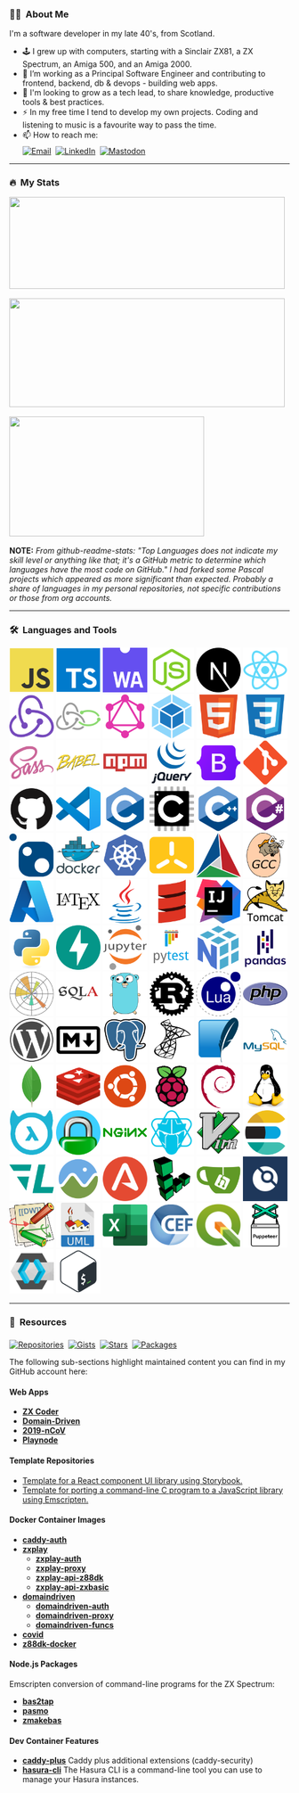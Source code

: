 ### :man_technologist: &nbsp;About Me

I'm a software developer in my late 40's, from Scotland.

<ul>
<li>🕹️ I grew up with computers, starting with a Sinclair ZX81, a ZX Spectrum, an Amiga 500, and an Amiga 2000.</li>
<li>🔭 I’m working as a Principal Software Engineer and contributing to frontend, backend, db & devops - building web apps.</li>
<li>🌱 I'm looking to grow as a tech lead, to share knowledge, productive tools & best practices.</li>
<li>⚡ In my free time I tend to develop my own projects. Coding and listening to music is a favourite way to pass the time.</li>
<li>
  📫 How to reach me:<br/>
  <a href="mailto:stever@hey.com"><img align="middle" src="https://badge.stever.dev/email" title="" alt="Email"/></a>
  &nbsp;<a href="https://www.linkedin.com/in/csteve"><img align="middle" src="https://badge.stever.dev/linkedin" title="LinkedIn" alt="LinkedIn"/></a>
  &nbsp;<a href="https://hachyderm.io/@stever"><img align="middle" src="https://badge.stever.dev/mastodon" title="Mastodon" alt="Mastodon"/></a>
</li>
</ul>

---

### 🔥 &nbsp;My Stats

<p align="left">
<a href="https://github.com/stever/github-readme-stats"><img src="https://badge.stever.dev/readme-stats" width="495" height="165"/></a><br/>
</p>

<p align="left">
<a href="https://github.com/stever/github-readme-streak-stats"><img src="https://badge.stever.dev/streak-stats" width="495" height="195"/></a><br/>
</p>

<p align="left">
<a href="https://github.com/stever/github-readme-stats"><img src="https://badge.stever.dev/top-langs" width="350" height="215"/></a>
</p>

**NOTE:** _From github-readme-stats: "Top Languages does not indicate my skill level or anything like that; it's a GitHub metric to determine which languages have the most code on GitHub." I had forked some Pascal projects which appeared as more significant than expected. Probably a share of languages in my personal repositories, not specific contributions or those from org accounts._

---

### 🛠 &nbsp;Languages and Tools

<p>
<a href="https://en.wikipedia.org/wiki/JavaScript"><img src="https://github.com/devicons/devicon/blob/master/icons/javascript/javascript-original.svg" title="JavaScript" alt="JavaScript" width="80" height="80"/></a>
<a href="https://www.typescriptlang.org/"><img src="https://github.com/devicons/devicon/blob/master/icons/typescript/typescript-original.svg" title="TypeScript" alt="TypeScript" width="80" height="80"/></a>
<a href="https://webassembly.org/"><img src="https://github.com/stever/stever/blob/main/images/3rd-party-logos/WebAssembly.png" title="WebAssembly" alt="WebAssembly" width="80" height="80"/></a>
<a href="https://nodejs.org/"><img src="https://github.com/devicons/devicon/blob/master/icons/nodejs/nodejs-original.svg" title="NodeJS" alt="NodeJS" width="80" height="80"/></a>
<a href="https://nextjs.org/"><img src="https://github.com/devicons/devicon/blob/master/icons/nextjs/nextjs-original.svg" title="Next.js" alt="Next.js" width="80" height="80"/></a>
<a href="https://reactjs.org/"><img src="https://github.com/devicons/devicon/blob/master/icons/react/react-original.svg" title="React" alt="React" width="80" height="80"/></a>
<a href="https://redux.js.org/"><img src="https://github.com/devicons/devicon/blob/master/icons/redux/redux-original.svg" title="Redux" alt="Redux" width="80" height="80"/></a>
<a href="https://redux-saga.js.org/"><img src="https://github.com/stever/stever/blob/main/images/3rd-party-logos/Redux-Saga.png" title="Redux-Saga" alt="Redux-Saga" width="80" height="80"/></a>
<a href="https://graphql.org/"><img src="https://github.com/devicons/devicon/blob/master/icons/graphql/graphql-plain.svg" title="GraphQL" alt="GraphQL" width="80" height="80"/></a>
<a href="https://webpack.js.org/"><img src="https://github.com/devicons/devicon/blob/master/icons/webpack/webpack-original.svg" title="Webpack" alt="Webpack" width="80" height="80"/></a>
<a href="https://en.wikipedia.org/wiki/HTML5"><img src="https://github.com/devicons/devicon/blob/master/icons/html5/html5-original.svg" title="HTML5" alt="HTML5" width="80" height="80"/></a>
<a href="https://en.wikipedia.org/wiki/CSS"><img src="https://github.com/devicons/devicon/blob/master/icons/css3/css3-original.svg" title="CSS3" alt="CSS3" width="80" height="80"/></a>
<a href="https://sass-lang.com/"><img src="https://github.com/devicons/devicon/blob/master/icons/sass/sass-original.svg" title="SASS" alt="SASS" width="80" height="80"/></a>
<a href="https://babeljs.io/"><img src="https://github.com/devicons/devicon/blob/master/icons/babel/babel-original.svg" title="Babel" alt="Babel" width="80" height="80"/></a>
<a href="https://www.npmjs.com/"><img src="https://github.com/devicons/devicon/blob/master/icons/npm/npm-original-wordmark.svg" title="npm" alt="npm" width="80" height="80"/></a>
<a href="https://jquery.com/"><img src="https://github.com/devicons/devicon/blob/master/icons/jquery/jquery-original-wordmark.svg" title="jQuery" alt="jQuery" width="80" height="80"/></a>
<a href="https://getbootstrap.com/"><img src="https://github.com/devicons/devicon/blob/master/icons/bootstrap/bootstrap-original.svg" title="Bootstrap" alt="Bootstrap" width="80" height="80"/></a>
<a href="https://git-scm.com/"><img src="https://github.com/devicons/devicon/blob/master/icons/git/git-original.svg" title="Git" alt="Git" width="80" height="80"/></a>
<a href="https://github.com/"><img src="https://github.com/devicons/devicon/blob/master/icons/github/github-original.svg" title="GitHub" alt="GitHub" width="80" height="80"/></a>
<a href="https://code.visualstudio.com/"><img src="https://github.com/devicons/devicon/blob/master/icons/vscode/vscode-original.svg" title="Visual Studio Code" alt="Visual Studio Code" width="80" height="80"/></a>
<a href="https://en.wikipedia.org/wiki/C_(programming_language)"><img src="https://github.com/devicons/devicon/blob/master/icons/c/c-original.svg" title="C" alt="C" width="80" height="80"/></a>
<a href="https://en.wikipedia.org/wiki/Embedded_C"><img src="https://github.com/devicons/devicon/blob/master/icons/embeddedc/embeddedc-original.svg" title="Embedded C" alt="Embedded C" width="80" height="80"/></a>
<a href="https://en.wikipedia.org/wiki/C%2B%2B"><img src="https://github.com/devicons/devicon/blob/master/icons/cplusplus/cplusplus-original.svg" title="C++" alt="C++" width="80" height="80"/></a>
<a href="https://en.wikipedia.org/wiki/C_Sharp_(programming_language)"><img src="https://github.com/devicons/devicon/blob/master/icons/csharp/csharp-original.svg" title="C#" alt="C#" width="80" height="80"/></a>
<a href="https://www.nuget.org/"><img src="https://github.com/devicons/devicon/blob/master/icons/nuget/nuget-original.svg" title="NuGet" alt="NuGet" width="80" height="80"/></a>
<a href="https://www.docker.com/"><img src="https://github.com/devicons/devicon/blob/master/icons/docker/docker-original-wordmark.svg" title="Docker" alt="Docker" width="80" height="80"/></a>
<a href="https://kubernetes.io/"><img src="https://github.com/devicons/devicon/blob/master/icons/kubernetes/kubernetes-plain.svg" title="Kubernetes" alt="Kubernetes" width="80" height="80"/></a>
<a href="https://k3s.io/"><img src="https://github.com/devicons/devicon/blob/master/icons/k3s/k3s-original.svg" title="k3s" alt="k3s" width="80" height="80"/></a>
<a href="https://cmake.org/"><img src="https://github.com/devicons/devicon/blob/master/icons/cmake/cmake-original.svg" title="CMake" alt="CMake" width="80" height="80"/></a>
<a href="https://gcc.gnu.org/"><img src="https://github.com/devicons/devicon/blob/master/icons/gcc/gcc-original.svg" title="GCC" alt="GCC" width="80" height="80"/></a>
<a href="https://portal.azure.com/"><img src="https://github.com/devicons/devicon/blob/master/icons/azure/azure-original.svg" title="Azure" alt="Azure" width="80" height="80"/></a>
<a href="https://www.latex-project.org/"><img src="https://github.com/devicons/devicon/blob/master/icons/latex/latex-original.svg" title="Latex" alt="Latex" width="80" height="80"/></a>
<a href="https://openjdk.org/"><img src="https://github.com/devicons/devicon/blob/master/icons/java/java-original.svg" title="Java" alt="Java" width="80" height="80"/></a>
<a href="https://scala-lang.org/"><img src="https://github.com/devicons/devicon/blob/master/icons/scala/scala-original.svg" title="Scala" alt="Scala" width="80" height="80"/></a>
<a href="https://www.jetbrains.com/idea/"><img src="https://github.com/devicons/devicon/blob/master/icons/intellij/intellij-original.svg" title="IntelliJ" alt="IntelliJ" width="80" height="80"/></a>
<a href="https://tomcat.apache.org/"><img src="https://github.com/devicons/devicon/blob/master/icons/tomcat/tomcat-original-wordmark.svg" title="Tomcat" alt="Tomcat" width="80" height="80"/></a>
<a href="https://www.python.org/"><img src="https://github.com/devicons/devicon/blob/master/icons/python/python-original.svg" title="Python" alt="Python" width="80" height="80"/></a>
<a href="https://fastapi.tiangolo.com/"><img src="https://github.com/devicons/devicon/blob/master/icons/fastapi/fastapi-original.svg" title="FastAPI" alt="FastAPI" width="80" height="80"/></a>
<a href="https://jupyter.org/"><img src="https://github.com/devicons/devicon/blob/master/icons/jupyter/jupyter-original-wordmark.svg" title="Jupyter" alt="Jupyter" width="80" height="80"/></a>
<a href="https://docs.pytest.org/"><img src="https://github.com/devicons/devicon/blob/master/icons/pytest/pytest-original-wordmark.svg" title="pytest" alt="pytest" width="80" height="80"/></a>
<a href="https://numpy.org/"><img src="https://github.com/devicons/devicon/blob/master/icons/numpy/numpy-original.svg" title="NumPy" alt="NumPy" width="80" height="80"/></a>
<a href="https://pandas.pydata.org/"><img src="https://github.com/devicons/devicon/blob/master/icons/pandas/pandas-original-wordmark.svg" title="Pandas" alt="Pandas" width="80" height="80"/></a>
<a href="https://matplotlib.org/"><img src="https://github.com/stever/stever/blob/main/images/3rd-party-logos/Matplotlib.png" title="Matplotlib" alt="Matplotlib" width="80" height="80"/></a>
<a href="https://www.sqlalchemy.org/"><img src="https://github.com/devicons/devicon/blob/master/icons/sqlalchemy/sqlalchemy-original.svg" title="SQL Alchemy" alt="SQL Alchemy" width="80" height="80"/></a>
<a href="https://go.dev/"><img src="https://github.com/devicons/devicon/blob/master/icons/go/go-original.svg" title="Go" alt="Go" width="80" height="80"/></a>
<a href="https://www.rust-lang.org/"><img src="https://github.com/devicons/devicon/blob/master/icons/rust/rust-plain.svg" title="Rust" alt="Rust" width="80" height="80"/></a>
<a href="https://www.lua.org/"><img src="https://github.com/devicons/devicon/blob/master/icons/lua/lua-original-wordmark.svg" title="Lua" alt="Lua" width="80" height="80"/></a>
<a href="https://www.php.net/"><img src="https://github.com/devicons/devicon/blob/master/icons/php/php-original.svg" title="PHP" alt="PHP" width="80" height="80"/></a>
<a href="https://wordpress.org/"><img src="https://github.com/devicons/devicon/blob/master/icons/wordpress/wordpress-plain.svg" title="WordPress" alt="WordPress" width="80" height="80"/></a>
<a href="https://en.wikipedia.org/wiki/Markdown"><img src="https://github.com/devicons/devicon/blob/master/icons/markdown/markdown-original.svg" title="Markdown" alt="Markdown" width="80" height="80"/></a>
<a href="https://www.postgresql.org/"><img src="https://github.com/devicons/devicon/blob/master/icons/postgresql/postgresql-original.svg" title="PostgreSQL" alt="PostgreSQL" width="80" height="80"/></a>
<a href="https://www.microsoft.com/sql-server"><img src="https://github.com/devicons/devicon/blob/master/icons/microsoftsqlserver/microsoftsqlserver-plain.svg" title="Microsoft SQL Server" alt="Microsoft SQL Server" width="80" height="80"/></a>
<a href="https://www.sqlite.org/"><img src="https://github.com/devicons/devicon/blob/master/icons/sqlite/sqlite-original.svg" title="SQLite" alt="SQLite" width="80" height="80"/></a>
<a href="https://mariadb.org/"><img src="https://github.com/devicons/devicon/blob/master/icons/mysql/mysql-original-wordmark.svg" title="MySQL" alt="MySQL" width="80" height="80"/></a>
<a href="https://www.mongodb.com/"><img src="https://github.com/devicons/devicon/blob/master/icons/mongodb/mongodb-original.svg" title="MongoDB" alt="MongoDB" width="80" height="80"/></a>
<a href="https://redis.io/"><img src="https://github.com/devicons/devicon/blob/master/icons/redis/redis-original.svg" title="Redis" alt="Redis" width="80" height="80"/></a>
<a href="https://ubuntu.com/"><img src="https://github.com/devicons/devicon/blob/master/icons/ubuntu/ubuntu-plain.svg" title="Ubuntu" alt="Ubuntu" width="80" height="80"/></a>
<a href="https://www.raspberrypi.com/"><img src="https://github.com/devicons/devicon/blob/master/icons/raspberrypi/raspberrypi-original.svg" title="Raspberry Pi" alt="Raspberry Pi" width="80" height="80"/></a>
<a href="https://www.debian.org/"><img src="https://github.com/devicons/devicon/blob/master/icons/debian/debian-original.svg" title="Debian" alt="Debian" width="80" height="80"/></a>
<a href="https://kernel.org/"><img src="https://github.com/devicons/devicon/blob/master/icons/linux/linux-original.svg" title="Linux" alt="Linux" width="80" height="80"/></a>
<a href="https://hasura.io/"><img src="https://github.com/stever/stever/blob/main/images/3rd-party-logos/Hasura.png" title="Hasura" alt="Hasura" width="80" height="80"/></a>
<a href="https://caddyserver.com/"><img src="https://github.com/stever/stever/blob/main/images/3rd-party-logos/Caddy.png" title="Caddy" alt="Caddy" width="80" height="80"/></a>
<a href="https://nginx.org/"><img src="https://github.com/devicons/devicon/blob/master/icons/nginx/nginx-original.svg" title="NGiNX" alt="NGiNX" width="80" height="80"/></a>
<a href="https://www.primefaces.org/primereact/"><img src="https://github.com/stever/stever/blob/main/images/3rd-party-logos/PrimeReact.png" title="PrimeReact" alt="PrimeReact" width="80" height="80"/></a>
<a href="https://www.vim.org/"><img src="https://github.com/devicons/devicon/blob/master/icons/vim/vim-original.svg" title="Vim" alt="Vim" width="80" height="80"/></a>
<a href="https://www.elastic.co/elasticsearch/"><img src="https://github.com/stever/stever/blob/main/images/3rd-party-logos/Elasticsearch.png" title="Elasticsearch" alt="Elasticsearch" width="80" height="80"/></a>
<a href="https://lucene.apache.org/"><img src="https://github.com/stever/stever/blob/main/images/3rd-party-logos/Lucene.png" title="Lucene" alt="Lucene" width="80" height="80"/></a>
<a href="https://cesium.com/platform/cesiumjs/"><img src="https://github.com/stever/stever/blob/main/images/3rd-party-logos/Cesium.png" title="CesiumJS" alt="CesiumJS" width="80" height="80"/></a>
<a href="https://www.antlr.org/"><img src="https://github.com/stever/stever/blob/main/images/3rd-party-logos/ANTLR.png" title="ANTLR" alt="ANTLR" width="80" height="80"/></a>
<a href="https://www.linode.com/"><img src="https://github.com/stever/stever/blob/main/images/3rd-party-logos/Linode.png" title="Linode" alt="Linode" width="80" height="80"/></a>
<a href="https://gitea.io/"><img src="https://github.com/stever/stever/blob/main/images/3rd-party-logos/Gitea.png" title="Gitea" alt="Gitea" width="80" height="80"/></a>
<a href="https://www.drone.io/"><img src="https://github.com/stever/stever/blob/main/images/3rd-party-logos/Drone.png" title="Drone" alt="Drone" width="80" height="80"/></a>
<a href="https://www.dokuwiki.org/dokuwiki"><img src="https://github.com/stever/stever/blob/main/images/3rd-party-logos/DokuWiki.png" title="DokuWiki" alt="DokuWiki" width="80" height="80"/></a>
<a href="https://plantuml.com/"><img src="https://github.com/stever/stever/blob/main/images/3rd-party-logos/PlantUML.png" title="PlantUML" alt="PlantUML" width="80" height="80"/></a>
<a href="https://www.microsoft.com/microsoft-365/excel"><img src="https://github.com/stever/stever/blob/main/images/3rd-party-logos/Excel.png" title="Excel" alt="Excel" width="80" height="80"/></a>
<a href="https://cefsharp.github.io/"><img src="https://github.com/stever/stever/blob/main/images/3rd-party-logos/CefSharp.png" title="CefSharp" alt="CefSharp" width="80" height="80"/></a>
<a href="https://www.qgis.org/"><img src="https://github.com/stever/stever/blob/main/images/3rd-party-logos/QGIS.png" title="QGIS" alt="QGIS" width="80" height="80"/></a>
<a href="https://pptr.dev/"><img src="https://github.com/stever/stever/blob/main/images/3rd-party-logos/Puppeteer.png" title="Puppeteer" alt="Puppeteer" width="80" height="80"/></a>
<a href="https://www.keycloak.org/"><img src="https://github.com/stever/stever/blob/main/images/3rd-party-logos/Keycloak.png" title="Keycloak" alt="Keycloak" width="80" height="80"/></a>
<a href="https://www.gnu.org/software/bash/"><img src="https://github.com/devicons/devicon/blob/master/icons/bash/bash-original.svg" title="Bash" alt="Bash" width="80" height="80"/></a>
</p>

---

### 💾 &nbsp;Resources

<p>
  <a href="https://github.com/stever?tab=repositories"><img align="middle" src="https://badge.stever.dev/gh-repositories" title="Repositories" alt="Repositories"/></a>
  &nbsp;<a href="https://gist.github.com/stever/"><img align="middle" src="https://badge.stever.dev/gh-gists" title="Gists" alt="Gists"/></a>
  &nbsp;<a href="https://github.com/stever?tab=stars"><img align="middle" src="https://badge.stever.dev/gh-stars" title="Stars" alt="Stars"/></a>
  &nbsp;<a href="https://github.com/stever?tab=packages"><img align="middle" src="https://badge.stever.dev/gh-packages" title="Packages" alt="Packages"/></a>
</p>

The following sub-sections highlight maintained content you can find in my GitHub account here:

#### Web Apps

- **[ZX Coder](https://github.com/stever/zxcoder)**
- **[Domain-Driven](https://github.com/stever/domaindriven)**
- **[2019-nCoV](https://github.com/stever/covid)**
- **[Playnode](https://github.com/stever/playnode)**

#### Template Repositories

- [Template for a React component UI library using Storybook.](https://github.com/stever/react-ui-npm-template)
- [Template for porting a command-line C program to a JavaScript library using Emscripten.](https://github.com/stever/emscripten-fs-template)

#### Docker Container Images

- **[caddy-auth](https://github.com/stever/caddy-auth/pkgs/container/caddy-auth)**
- **[zxplay](https://github.com/stever/zxplay/pkgs/container/zxplay)**
  - **[zxplay-auth](https://github.com/stever/zxplay-auth/pkgs/container/zxplay-auth)**
  - **[zxplay-proxy](https://github.com/stever/zxplay-proxy/pkgs/container/zxplay-proxy)**
  - **[zxplay-api-z88dk](https://github.com/stever/zxplay-api-z88dk/pkgs/container/zxplay-api-z88dk)**
  - **[zxplay-api-zxbasic](https://github.com/stever/zxplay-api-zxbasic/pkgs/container/zxplay-api-zxbasic)**
- **[domaindriven](https://github.com/stever/domaindriven/pkgs/container/domaindriven)**
  - **[domaindriven-auth](https://github.com/stever/domaindriven/pkgs/container/domaindriven-auth)**
  - **[domaindriven-proxy](https://github.com/stever/domaindriven/pkgs/container/domaindriven-proxy)**
  - **[domaindriven-funcs](https://github.com/stever/domaindriven/pkgs/container/domaindriven-funcs)**
- **[covid](https://github.com/stever/covid/pkgs/container/covid)**
- **[z88dk-docker](https://github.com/stever/z88dk-docker/pkgs/container/z88dk-docker)**

#### Node.js Packages

Emscripten conversion of command-line programs for the ZX Spectrum:

- **[bas2tap](https://www.npmjs.com/package/bas2tap)**
- **[pasmo](https://www.npmjs.com/package/pasmo)**
- **[zmakebas](https://www.npmjs.com/package/zmakebas)**

#### Dev Container Features

- **[caddy-plus](https://github.com/stever/devcontainer-features/pkgs/container/devcontainer-features%2Fcaddy-plus)** Caddy plus additional extensions (caddy-security)
- **[hasura-cli](https://github.com/stever/devcontainer-features/pkgs/container/devcontainer-features%2Fhasura-cli)** The Hasura CLI is a command-line tool you can use to manage your Hasura instances.
